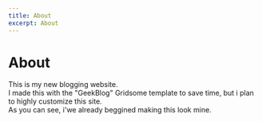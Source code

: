 ```yaml
---
title: About
excerpt: About
---
```


# About

This is my new blogging website.  
I made this with the "GeekBlog" Gridsome template to save time, but i plan to highly customize this site.  
As you can see, i'we already beggined making this look mine.